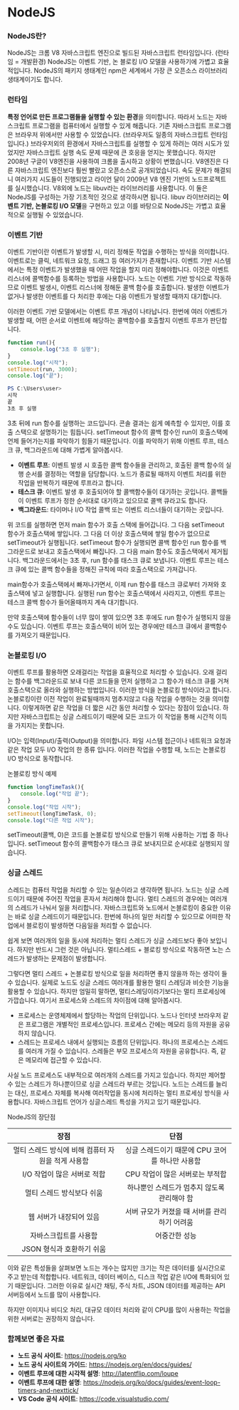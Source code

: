 # NodeJS

### NodeJS란?

NodeJS는 크롬 V8 자바스크립트 엔진으로 빌드된 자바스크립트 런타임입니다. (런타임 = 개발환경) NodeJS는 이벤트 기반, 논 블로킹 I/O 모델을 사용하기에 가볍고 효율적입니다. NodeJS의 패키지 생태계인 npm은 세계에서 가장 큰 오픈소스 라이브러리 생태계이기도 합니다.

### 런타임

**특정 언어로 만든 프로그램들을 실행할 수 있는 환경**을 의미합니다. 따라서 노드는 자바스크립트 프로그램을 컴퓨터에서 실행할 수 있게 해줍니다. 기존 자바스크립트 프로그램은 브라우저 위에서만 사용할 수 있었습니다. (브라우저도 일종의 자바스크립트 런타임입니다.) 브라우저외의 환경에서 자바스크립트를 실행할 수 있게 하려는 여러 시도가 있었지만 자바스크립트 실행 속도 문제 때문에 큰 호응을 얻지는 못했습니다. 하지만 2008년 구글이 V8엔진을 사용하여 크롬을 출시하고 상황이 변했습니다. V8엔진은 다른 자바스크립트 엔진보다 훨씬 빨랐고 오픈소스로 공개되었습니다. 속도 문제가 해결되니 여러가지 시도들이 진행되었고 라이언 달이 2009년 V8 엔진 기반의 노드프로젝트를 실시했습니다. V8외에 노드는 libuv라는 라이브러리를 사용합니다. 이 둘은 NodeJS를 구성하는 가장 기초적인 것으로 생각하시면 됩니다. libuv 라이브러리는 **이벤트 기반, 논블로킹 I/O 모델**을 구현하고 있고 이를 바탕으로 NodeJS는 가볍고 효율적으로 실행될 수 있었습니다.

### 이벤트 기반

이벤트 기반이란 이벤트가 발생할 시, 미리 정해둔 작업을 수행하는 방식을 의미합니다. 이벤트로는 클릭, 네트워크 요청, 드래그 등 여러가지가 존재합니다. 이벤트 기반 시스템에서는 특정 이벤트가 발생했을 때 어떤 작업을 할지 미리 정해야합니다. 이것은 이벤트 리스너에 콜백함수를 등록하는 방법을 사용합니다. 노드는 이벤트 기반 방식으로 작동하므로 이벤트 발생시, 이벤트 리스너에 정해둔 콜백 함수를 호출합니다. 발생한 이벤트가 없거나 발생한 이벤트를 다 처리한 후에는 다음 이벤트가 발생할 때까지 대기합니다.

이러한 이벤트 기반 모델에서는 이벤트 루프 개념이 나타납니다. 한번에 여러 이벤트가 발생할 때, 어떤 순서로 이벤트에 해당하는 콜백함수를 호출할지 이벤트 루프가 판단합니다.

```javascript
function run(){
    console.log("3초 후 실행");
}
console.log("시작");
setTimeout(run, 3000);
console.log("끝");
```

```powershell
PS C:\Users\user>
시작
끝
3초 후 실행
```

3초 뒤에 run 함수를 실행하는 코드입니다. 콘솔 결과는 쉽게 예측할 수 있지만, 이를 호출 스택으로 설명하기는 힘듭니다. setTimeout 함수의 콜백 함수인 run이 호출스택에 언제 들어가는지를 파악하기 힘들기 때문입니다. 이를 파악하기 위해 이벤트 루프, 테스크 큐, 백그라운드에 대해 가볍게 알아봅시다.

- **이벤트 루프**: 이벤트 발생 시 호출한 콜백 함수들을 관리하고, 호출된 콜백 함수의 실행 순서를 결정하는 역할을 담당합니다. 노드가 종료될 때까지 이벤트 처리를 위한 작업을 반복하기 때문에 루프라고 합니다.
- **테스크 큐**: 이벤트 발생 후 호출되어야 할 콜백함수들이 대기하는 곳입니다. 콜백들이 이벤트 루프가 정한 순서대로 대기하고 있으므로 콜백 큐라고도 합니다.
- **백그라운드**: 타이머나 I/O 작업 콜백 또는 이벤트 리스너들이 대기하는 곳입니다.

위 코드를 실행하면 먼저 main 함수가 호출 스택에 들어갑니다. 그 다음 setTimeout 함수가 호출스택에 쌓입니다. 그 다음 더 이상 호출스택에 쌓일 함수가 없으므로 setTimeout가 실행됩니다. setTimeout 함수가 실행되면 콜백 함수인 run 함수를 백그라운드로 보내고 호출스택에서 빠집니다. 그 다음 main 함수도 호출스택에서 제거됩니다. 백그라운드에서는 3초 후, run 함수를 태스크 큐로 보냅니다. 이벤트 루프는 테스크 큐에 있는 콜백 함수들을 정해진 규칙에 따라 호출스택으로 가져갑니다.

main함수가 호출스택에서 빠져나가면서, 이제 run 함수를 태스크 큐로부터 가져와 호출스택에 넣고 실행합니다. 실행된 run 함수는 호출스택에서 사라지고, 이벤트 루프는 테스크 콜백 함수가 들어올때까지 계속 대기합니다.

만약 호출스택에 함수들이 너무 많이 쌓여 있으면 3초 후에도 run 함수가 실행되지 않을 수도 있습니다. 이벤트 루프는 호출스택이 비어 있는 경우에만 테스크 큐에서 콜백함수를 가져오기 때문입니다.

### 논블로킹 I/O

이벤트 루프를 활용하면 오래걸리는 작업을 효율적으로 처리할 수 있습니다. 오래 걸리는 함수를 백그라운드로 보내 다른 코드들을 먼저 실행하고 그 함수가 테스크 큐를 거쳐 호출스택으로 올라와 실행하는 방법입니다. 이러한 방식을 논블로킹 방식이라고 합니다. 논블로킹이란 이전 작업이 완료될때까지 멈추지않고 다음 작업을 수행하는 것을 의미합니다. 이렇게하면 같은 작업을 더 짧은 시간 동안 처리할 수 있다는 장점이 있습니다. 하지만 자바스크립트는 싱글 스레드이기 때문에 모든 코드가 이 작업을 통해 시간적 이득을 가지지는 못합니다. 

I/O는 입력(Input)/출력(Output)을 의미합니다. 파일 시스템 접근이나 네트워크 요청과 같은 작업 모두 I/O 작업의 한 종류 입니다. 이러한 작업을 수행할 때, 노드는 논블로킹 I/O 방식으로 동작합니다.

논블로킹 방식 예제

```javascript
function longTimeTask(){
    console.log("작업 끝");
}
console.log("작업 시작");
setTimeout(longTimeTask, 0);
console.log("다른 작업 시작");
```

setTimeout(콜백, 0)은 코드를 논블로킹 방식으로 만들기 위해 사용하는 기법 중 하나입니다. setTimeout 함수의 콜백함수가 태스크 큐로 보내지므로 순서대로 실행되지 않습니다. 

### 싱글 스레드

스레드는 컴퓨터 작업을 처리할 수 있는 일손이라고 생각하면 됩니다. 노드는 싱글 스레드이기 때문에 주어진 작업을 혼자서 처리해야 합니다. 멀티 스레드의 경우에는 여러개의 스레드가 나눠서 일을 처리합니다. 자바스크립트와 노드에서 논블로킹이 중요한 이유는 바로 싱글 스레드이기 때문입니다. 한번에 하나의 일만 처리할 수 있으므로 어떠한 작업에서 블로킹이 발생하면 다음일을 처리할 수 없습니다.

쉽게 보면 여러개의 일을 동시에 처리하는 멀티 스레드가 싱글 스레드보다 좋아 보입니다. 하지만 반드시 그런 것은 아닙니다. 멀티스레드 + 블로킹 방식으로 작동하면 노는 스레드가 발생하는 문제점이 발생합니다.

그렇다면 멀티 스레드 + 논블로킹 방식으로 일을 처리하면 좋지 않을까 하는 생각이 들 수 있습니다. 실제로 노드도 싱글 스레드 여러개를 활용한 멀티 스레딩과 비슷한 기능을 활용할 수 있습니다. 하지만 엄밀히 말하면, 멀티스레딩이라기보다는 멀티 프로세싱에 가깝습니다. 여기서 프로세스와 스레드의 차이점에 대해 알아봅시다.

- 프로세스는 운영체제에서 할당하는 작업의 단위입니다. 노드나 인터넷 브라우저 같은 프로그램은 개별적인 프로세스입니다. 프로세스 간에는 메모리 등의 자원을 공유하지 않습니다.
- 스레드는 프로세스 내에서 실행되는 흐름의 단위입니다. 하나의 프로세스는 스레드를 여러개 가질 수 있습니다. 스레들은 부모 프로세스의 자원을 공유합니다. 즉, 같은 메모리에 접근할 수 있습니다.

사실 노드 프로세스도 내부적으로 여러개의 스레드를 가지고 있습니다. 하지만 제어할 수 있는 스레드가 하나뿐이므로 싱글 스레드라 부르는 것입니다. 노드는 스레드를 늘리는 대신, 프로세스 자체를 복사해 여러작업을 동시에 처리하는 멀티 프로세싱 방식을 사용합니다. 자바스크립트 언어가 싱글스레드 특성을 가지고 있기 때문입니다.

NodeJS의 장단점

|                       장점                        |                      단점                       |
| :-----------------------------------------------: | :---------------------------------------------: |
| 멀티 스레드 방식에 비해 컴퓨터 자원을 적게 사용함 | 싱글 스레드이기 때문에 CPU 코어를 하나만 사용함 |
|            I/O 작업이 많은 서버로 적합            |         CPU 작업이 많은 서버로는 부적합         |
|             멀티 스레드 방식보다 쉬움             |   하나뿐인 스레드가 멈추지 않도록 관리해야 함   |
|              웹 서버가 내장되어 있음              |  서버 규모가 커졌을 때 서버를 관리하기 어려움   |
|               자바스크립트를 사용함               |                  어중간한 성능                  |
|             JSON 형식과 호환하기 쉬움             |                                                 |

이와 같은 특성들을 살펴보면 노드는 개수는 많지만 크기는 작은 데이터를 실시간으로 주고 받는데 적합합니다. 네트워크, 데이터 베이스, 디스크 작업 같은 I/O에 특화되어 있기 때문입니다. 그러한 이유로 실시간 채팅, 주식 차트, JSON 데이터를 제공하는 API 서버등에서 노드를 많이 사용합니다.

하지만 이미지나 비디오 처리, 대규모 데이터 처리와 같이 CPU를 많이 사용하는 작업을 위한 서버로는 권장하지 않습니다.

### 함께보면 좋은 자료

- **노드 공식 사이트**: https://nodejs.org/ko 
- **노드 공식 사이트의 가이드**: https://nodejs.org/en/docs/guides/
- **이벤트 루프에 대한 시각적 설명**: http://latentflip.com/loupe
- **이벤트 루프에 대한 설명**: https://nodejs.org/ko/docs/guides/event-loop-timers-and-nexttick/ 
- **VS Code 공식 사이트**: https://code.visualstudio.com/